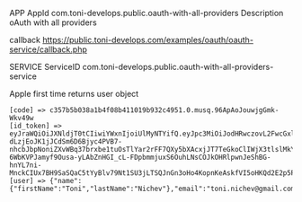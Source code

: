 APP
  AppId
    com.toni-develops.public.oauth-with-all-providers
  Description
    oAuth with all providers



  callback 
    https://public.toni-develops.com/examples/oauth/oauth-service/callback.php

SERVICE
  ServiceID
    com.toni-develops.public.oauth-with-all-providers-service



Apple first time returns user object

    [code] => c357b5b038a1b4f08b411019b932c4951.0.musq.96ApAoJouwjgGmk-Wkv49w
    [id_token] => eyJraWQiOiJXNldjT0tCIiwiYWxnIjoiUlMyNTYifQ.eyJpc3MiOiJodHRwczovL2FwcGxlaWQuYXBwbGUuY29tIiwiYXVkIjoiY29tLnRvbmktZGV2ZWxvcHMucHVibGljLm9hdXRoLXdpdGgtYWxsLXByb3ZpZGVycy1zZXJ2aWNlIiwiZXhwIjoxNjczNTYwMTE2LCJpYXQiOjE2NzM0NzM3MTYsInN1YiI6IjAwMDQyMC4zNmYyOWJkMDUyNTA0NjZjOWJlZjE1ODMyZDRhZTkwOS4yMTQ1IiwiY19oYXNoIjoiNEpIdjh0S0xyMVB0LVBHMlhYTTVsQSIsImVtYWlsIjoidG9uaS5uaWNoZXZAZ21haWwuY29tIiwiZW1haWxfdmVyaWZpZWQiOiJ0cnVlIiwiYXV0aF90aW1lIjoxNjczNDczNzE2LCJub25jZV9zdXBwb3J0ZWQiOnRydWV9.sl9OQHVXydg83mAGzVKqIUL171lNHnzl9Dlf4sgPSMRJXmIyca7wgzEpqFtR6AaeKyUpYaTroVAcfrg-dLzjEoJK1jJCdSm6D6Bjyc4PVB7-nhcbJbpNoniZXvWBq37brxbe1tuOsTlYar2rFF7QXy5bXAcxjJT7TeGkoClIWjX3tlslMkYFBk94jtPP2vbCAoZ-6WbKVPJamyf9Ousa-yLAbZnHGI_cL-FDpbmmjuxS6OuhLNsCOJkOHRlpwnJeShBG-hnYL7ni-MnckCIUx7BH9SaSQaC5tYyBlv79Nt1SU3jLTSQJnGn3oHo4KopnKeAskfVI5oHKQd2E2p5P2g
    [user] => {"name":{"firstName":"Toni","lastName":"Nichev"},"email":"toni.nichev@gmail.com"}